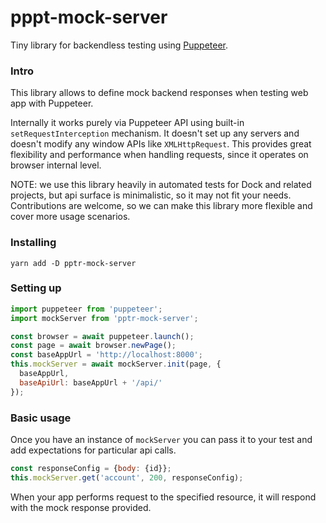 # pppt-mock-server

Tiny library for backendless testing using [Puppeteer](https://pptr.dev/).

### Intro

This library allows to define mock backend responses when testing web app with
Puppeteer.

Internally it works purely via Puppeteer API using built-in
`setRequestInterception` mechanism. It doesn't set up any servers and doesn't
modify any window APIs like `XMLHttpRequest`. This provides great flexibility
and performance when handling requests, since it operates on browser internal
level.

NOTE: we use this library heavily in automated tests for Dock and related
projects, but api surface is minimalistic, so it may not fit your needs.
Contributions are welcome, so we can make this library more flexible and cover
more usage scenarios.

### Installing

```
yarn add -D pptr-mock-server
```

### Setting up

```JavaScript
import puppeteer from 'puppeteer';
import mockServer from 'pptr-mock-server';

const browser = await puppeteer.launch();
const page = await browser.newPage();
const baseAppUrl = 'http://localhost:8000';
this.mockServer = await mockServer.init(page, {
  baseAppUrl,
  baseApiUrl: baseAppUrl + '/api/'
});
```

### Basic usage

Once you have an instance of `mockServer` you can pass it to your test and add
expectations for particular api calls.

```JavaScript
const responseConfig = {body: {id}};
this.mockServer.get('account', 200, responseConfig);
```

When your app performs request to the specified resource, it will respond with
the mock response provided.
